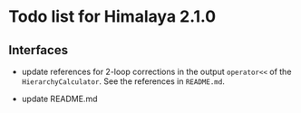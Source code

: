 # Todo list for Himalaya 2.1.0

## Interfaces

* update references for 2-loop corrections in the output `operator<<`
  of the `HierarchyCalculator`.  See the references in `README.md`.

* update README.md
